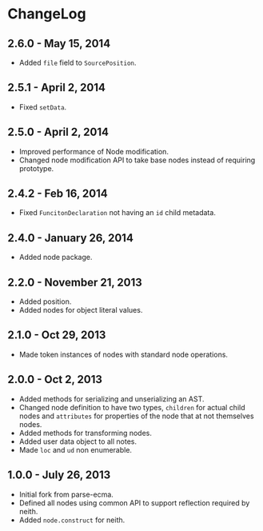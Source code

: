 # ChangeLog

## 2.6.0 - May 15, 2014
* Added `file` field to `SourcePosition`.

## 2.5.1 - April 2, 2014
* Fixed `setData`.

## 2.5.0 - April 2, 2014
* Improved performance of Node modification.
* Changed node modification API to take base nodes instead of requiring prototype.

## 2.4.2 - Feb 16, 2014
* Fixed `FuncitonDeclaration` not having an `id` child metadata.

## 2.4.0 - January 26, 2014
* Added node package.

## 2.2.0  - November 21, 2013
* Added position.
* Added nodes for object literal values.

## 2.1.0 - Oct 29, 2013
* Made token instances of nodes with standard node operations.

## 2.0.0 - Oct 2, 2013
* Added methods for serializing and unserializing an AST.
* Changed node definition to have two types, `children` for actual child nodes and
  `attributes` for properties of the node that at not themselves nodes.
* Added methods for transforming nodes.
* Added user data object to all notes.
* Made `loc` and `ud` non enumerable.

## 1.0.0 - July 26, 2013
* Initial fork from parse-ecma.
* Defined all nodes using common API to support reflection required by neith.
* Added `node.construct` for neith.